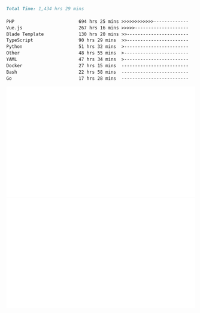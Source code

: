 <!--START_SECTION:waka-->

```markdown
Total Time: 1,434 hrs 29 mins

PHP                        694 hrs 25 mins >>>>>>>>>>>>-------------   46.81 %
Vue.js                     267 hrs 16 mins >>>>>--------------------   18.02 %
Blade Template             130 hrs 20 mins >>-----------------------   08.79 %
TypeScript                 90 hrs 29 mins  >>-----------------------   06.10 %
Python                     51 hrs 32 mins  >------------------------   03.47 %
Other                      48 hrs 55 mins  >------------------------   03.30 %
YAML                       47 hrs 34 mins  >------------------------   03.21 %
Docker                     27 hrs 15 mins  -------------------------   01.84 %
Bash                       22 hrs 58 mins  -------------------------   01.55 %
Go                         17 hrs 28 mins  -------------------------   01.18 %
```

<!--END_SECTION:waka-->
<p align="center">
    <img src="https://raw.githubusercontent.com/rjp2525/rjp2525/output/generated/overview.svg">
    <img src="https://raw.githubusercontent.com/rjp2525/rjp2525/output/generated/languages.svg">
</p>
